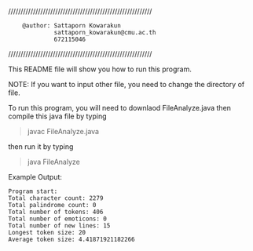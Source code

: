 //////////////////////////////////////////////////////////

        @author: Sattaporn Kowarakun
                 sattaporn_kowarakun@cmu.ac.th
                 672115046
//////////////////////////////////////////////////////////

This README file will show you how to run this program.

NOTE: If you want to input other file, you need to change the directory of file.

To run this program, you will need to downlaod FileAnalyze.java
then compile this java file by typing
>javac FileAnalyze.java

then run it by typing
>java FileAnalyze

Example Output:

    Program start:
    Total character count: 2279
    Total palindrome count: 0
    Total number of tokens: 406
    Total number of emoticons: 0
    Total number of new lines: 15
    Longest token size: 20
    Average token size: 4.41871921182266
